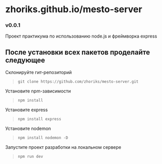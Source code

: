 # zhoriks.github.io/mesto-server

### v0.0.1

Проект практикума по использованию node.js и фреймворка express

## После установки всех пакетов проделайте следующее

Склонируйте гит-репозиторий
>`git clone https://github.com/zhoriks/mesto-server.git`

Установите npm-зависимости
>`npm install`

Установите express
>`npm install express`

Установите nodemon
>`npm install nodemon -D`

Запустите проект разработки на локальном сервере
>`npm run dev`
